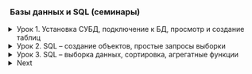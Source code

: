 ### Базы данных и SQL (семинары)

<details class="desc" data-name="lesson1"><summary>Урок 1. Установка СУБД, подключение к БД, просмотр и создание таблиц</summary>

[Работа во время семинара][work1]\
[Домашнее задание][home1]

```text
1. Создайте таблицу с мобильными телефонами, используя графический интерфейс. Заполните БД данными
2. Выведите название, производителя и цену для товаров, количество которых превышает 2
3. Выведите весь ассортимент товаров марки “Samsung”
4. Выведите информацию о телефонах, где суммарный чек больше 100 000 и меньше 145 000**

*** С помощью регулярных выражений найти (можно использовать операторы “LIKE”, “RLIKE” для 4.3):
4.1. Товары, в которых есть упоминание "Iphone"
4.2. "Galaxy"
4.3. Товары, в которых есть ЦИФРЫ
4.4. Товары, в которых есть ЦИФРА "8"
```

</details>

<details class="desc" data-name="lesson2"><summary>Урок 2. SQL – создание объектов, простые запросы выборки</summary>

[Работа во время семинара][work2]\
[Домашнее задание][home2]

```text
1. Используя операторы языка SQL, создайте табличку “sales”. Заполните ее данными
2. Сгруппируйте значений количества в 3 сегмента — меньше 100, 100-300 и больше 300.
3. Создайте таблицу “orders”, заполните ее значениями. Покажите “полный” статус заказа, используя оператор CASE

Дополнительное задание к первым 2 урокам:
1. CRUD - операции на любом ЯП. Коннект с БД через С#, к примеру

Файл со скриптом прикреплен к материалам(interview.sql):
№1. Используя оператор ALTER TABLE, установите внешний ключ в одной из таблиц (clients-posts)
№2. Без оператора JOIN, верните заголовок публикации, текст с описанием, идентификатор клиента, опубликовавшего публикацию и логин данного клиента.
№3. Выполните поиск по публикациям, автором которых является клиент "Mikle".
```

</details>

<details class="desc" data-name="lesson3"><summary>Урок 3. SQL – выборка данных, сортировка, агрегатные функции</summary>

[Работа во время семинара][work3]\
~~[Домашнее задание][home3]~~

```text
Условие:
Таблица для работы на слайде.
Обратите внимание на 4 пункт, по возможности покажите применение операторов LIKE, WHERE
1. Напишите запрос, который сосчитал бы все суммы заказов, выполненных 1 января 2016 года.
2. Напишите запрос, который сосчитал бы число различных, отличных от NULL значений поля city в таблице заказчиков.
3. Напишите запрос, который выбрал бы наименьшую сумму для каждого заказчика.
4*. Напишите запрос, который бы выбирал заказчиков чьи имена начинаются с буквы Г. Используется оператор "LIKE": https://dev.mysql.com/doc/refman/8.0/en/string-comparison-functions.html
5. Напишите запрос, который выбрал бы высший рейтинг в каждом городе.

Задание №2.
Отсортируйте поле “сумма” в порядке убывания и возрастания
Отсортируйте по возрастанию поле “Зарплата” и выведите 5 строк с наибольшей заработной платой
Выполните группировку всех сотрудников по специальности “рабочий”, зарплата которых превышает 20000
```

</details>

<details class="desc" data-name="lesson*"><summary>Next</summary>

~~[Работа во время семинара][work*]~~\
~~[Домашнее задание][home*]~~

```text
Текст Д/З
```

</details>

<details class="desc" style="display: none"><summary>Стили для IDE</summary>

<style>
.desc {
    margin: 0 0 0 1em;
    padding: 0 0 1em;
}
.desc summary {
    margin: 0 0 -1em;
    list-style-position: outside;
    cursor: pointer;
    
}
.desc pre {
    border: 1px solid #37b;
    margin: -1em 0 1.5em;
    padding: 0.3em 0.6em;
}
</style>

</details>

[work1]: lesson1/work.sql
[home1]: lesson1/homework.sql
[work2]: lesson2/work.sql
[home2]: lesson2/homework/homework.sql
[work3]: lesson3/work/
[home3]: lesson3/homework.sql